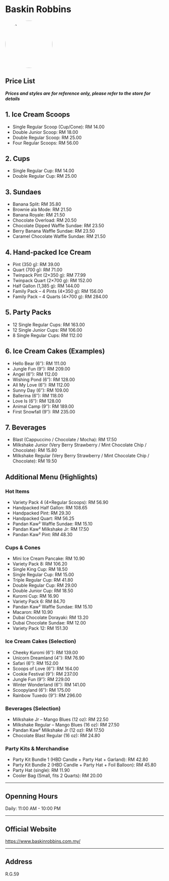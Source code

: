 ﻿# Baskin Robbins

<img src="https://img.xmummap.com/G_br_logo.png"
width="150"
height="150"
alt="BR"
style="border-radius: 75px;">

## Price List

**_Prices and styles are for reference only, please refer to the store for details_**

## 1. Ice Cream Scoops

- Single Regular Scoop (Cup/Cone): RM 14.00
- Double Junior Scoop: RM 18.00
- Double Regular Scoop: RM 25.00
- Four Regular Scoops: RM 56.00

## 2. Cups

- Single Regular Cup: RM 14.00
- Double Regular Cup: RM 25.00

## 3. Sundaes

- Banana Split: RM 35.80
- Brownie ala Mode: RM 21.50
- Banana Royale: RM 21.50
- Chocolate Overload: RM 20.50
- Chocolate Dipped Waffle Sundae: RM 23.50
- Berry Banana Waffle Sundae: RM 23.50
- Caramel Chocolate Waffle Sundae: RM 21.50

## 4. Hand-packed Ice Cream

- Pint (350 g): RM 39.00
- Quart (700 g): RM 71.00
- Twinpack Pint (2×350 g): RM 77.99
- Twinpack Quart (2×700 g): RM 152.00
- Half Gallon (1,385 g): RM 144.00
- Family Pack – 4 Pints (4×350 g): RM 156.00
- Family Pack – 4 Quarts (4×700 g): RM 284.00

## 5. Party Packs

- 12 Single Regular Cups: RM 163.00
- 12 Single Junior Cups: RM 106.00
- 8 Single Regular Cups: RM 112.00

## 6. Ice Cream Cakes (Examples)

- Hello Bear (6″): RM 111.00
- Jungle Fun (9″): RM 209.00
- Angel (6″): RM 112.00
- Wishing Pond (6″): RM 128.00
- All My Love (6″): RM 112.00
- Sunny Day (6″): RM 109.00
- Ballerina (6″): RM 118.00
- Love Is (6″): RM 128.00
- Animal Camp (9″): RM 189.00
- First Snowfall (9″): RM 235.00

## 7. Beverages

- Blast (Cappuccino / Chocolate / Mocha): RM 17.50
- Milkshake Junior (Very Berry Strawberry / Mint Chocolate Chip / Chocolate): RM 15.80
- Milkshake Regular (Very Berry Strawberry / Mint Chocolate Chip / Chocolate): RM 19.50

## Additional Menu (Highlights)

### Hot Items

- Variety Pack 4 (4×Regular Scoops): RM 56.90
- Handpacked Half Gallon: RM 108.65
- Handpacked Pint: RM 29.30
- Handpacked Quart: RM 56.25
- Pandan Kaw² Waffle Sundae: RM 15.10
- Pandan Kaw² Milkshake Jr: RM 17.50
- Pandan Kaw² Pint: RM 48.30

### Cups & Cones

- Mini Ice Cream Pancake: RM 10.90
- Variety Pack 8: RM 106.20
- Single King Cup: RM 18.50
- Single Regular Cup: RM 15.00
- Triple Regular Cup: RM 41.80
- Double Regular Cup: RM 29.00
- Double Junior Cup: RM 18.50
- Kuromi Cup: RM 16.90
- Variety Pack 6: RM 84.70
- Pandan Kaw² Waffle Sundae: RM 15.10
- Macaron: RM 10.90
- Dubai Chocolate Dorayaki: RM 13.20
- Dubai Chocolate Sundae: RM 12.00
- Variety Pack 12: RM 151.30

### Ice Cream Cakes (Selection)

- Cheeky Kuromi (6″): RM 139.00
- Unicorn Dreamland (4″): RM 76.90
- Safari (6″): RM 152.00
- Scoops of Love (6″): RM 164.00
- Cookie Festival (9″): RM 237.00
- Jungle Fun (9″): RM 229.00
- Winter Wonderland (6″): RM 141.00
- Scoopyland (6″): RM 175.00
- Rainbow Tuxedo (9″): RM 296.00

### Beverages (Selection)

- Milkshake Jr – Mango Blues (12 oz): RM 22.50
- Milkshake Regular – Mango Blues (16 oz): RM 27.50
- Pandan Kaw² Milkshake Jr (12 oz): RM 17.50
- Chocolate Blast Regular (16 oz): RM 24.80

### Party Kits & Merchandise

- Party Kit Bundle 1 (HBD Candle + Party Hat + Garland): RM 42.80
- Party Kit Bundle 2 (HBD Candle + Party Hat + Foil Balloon): RM 45.80
- Party Hat (single): RM 11.90
- Cooler Bag (Small, fits 2 Quarts): RM 20.00

---

## Openning Hours

Daily: 11:00 AM - 10:00 PM

---

## Official Website

https://www.baskinrobbins.com.my/

---

## Address

R.G.59
